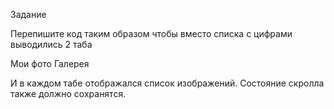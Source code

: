 Задание

Перепишите код таким образом чтобы вместо списка с цифрами выводились 2 таба

Мои фото
Галерея

И в каждом табе отображался список изображений.
Состояние скролла также должно сохранятся.